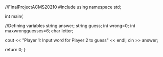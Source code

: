 //FinalProjectACMS20210
#include <iostream>
using namespace std;


int main{

//Defining variables
string answer;
string guess;
int wrong=0;
int maxwrongguesses=6;
char letter;

cout << "Player 1: Input word for Player 2 to guess" << endl;
cin >> answer;


return 0;
}


